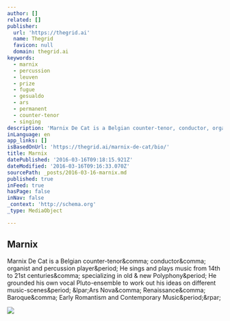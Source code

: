 ```yaml
---
author: []
related: []
publisher:
  url: 'https://thegrid.ai'
  name: Thegrid
  favicon: null
  domain: thegrid.ai
keywords:
  - marnix
  - percussion
  - leuven
  - prize
  - fugue
  - gesualdo
  - ars
  - permanent
  - counter-tenor
  - singing
description: 'Marnix De Cat is a Belgian counter-tenor, conductor, organist and percussion player. He sings and plays music from 14th to 21st centuries, specializing in old & new Polyphony. He grounded his own vocal Pluto-ensemble to work out his ideas on different music-scenes. (Ars Nova, Renaissance, Baroque, Early Romantism and Contemporary Music.)'
inLanguage: en
app_links: []
isBasedOnUrl: 'https://thegrid.ai/marnix-de-cat/bio/'
title: Marnix
datePublished: '2016-03-16T09:18:15.921Z'
dateModified: '2016-03-16T09:16:33.070Z'
sourcePath: _posts/2016-03-16-marnix.md
published: true
inFeed: true
hasPage: false
inNav: false
_context: 'http://schema.org'
_type: MediaObject

---
```

<article style=""><h1>Marnix</h1><p>Marnix De Cat is a Belgian counter-tenor&amp;comma; conductor&amp;comma; organist and percussion player&amp;period; He sings and plays music from 14th to 21st centuries&amp;comma; specializing in old &amp; new Polyphony&amp;period; He grounded his own vocal Pluto-ensemble to work out his ideas on different music-scenes&amp;period; &amp;lpar;Ars Nova&amp;comma; Renaissance&amp;comma; Baroque&amp;comma; Early Romantism and Contemporary Music&amp;period;&amp;rpar;</p><img src="https://s3-us-west-2.amazonaws.com/the-grid-img/p/cc4ae416f4b7066ead40de2400d0f049624329ab.jpg" /></article>